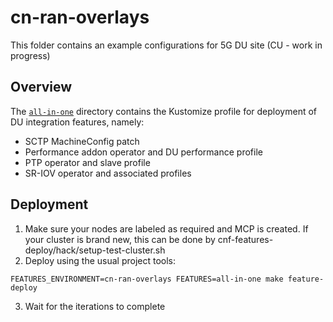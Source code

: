 # cn-ran-overlays

This folder contains an example configurations for 5G DU site
(CU - work in progress)


## Overview

The [`all-in-one`](all-in-one) directory contains the Kustomize profile for deployment of DU integration features, namely:
- SCTP MachineConfig patch
- Performance addon operator and DU performance profile
- PTP operator and slave profile
- SR-IOV operator and associated profiles

## Deployment

1. Make sure your nodes are labeled as required and MCP is created. If your cluster is brand new, this can be done by cnf-features-deploy/hack/setup-test-cluster.sh
2. Deploy using the usual project tools:

  `FEATURES_ENVIRONMENT=cn-ran-overlays FEATURES=all-in-one make feature-deploy`

3. Wait for the iterations to complete
